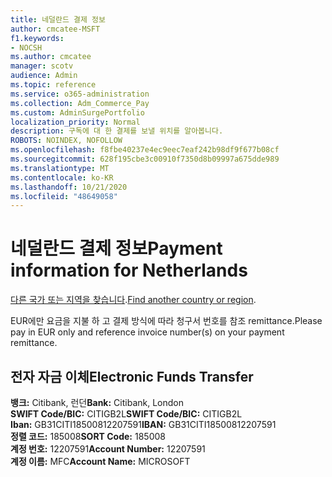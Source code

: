 ```yaml
---
title: 네덜란드 결제 정보
author: cmcatee-MSFT
f1.keywords:
- NOCSH
ms.author: cmcatee
manager: scotv
audience: Admin
ms.topic: reference
ms.service: o365-administration
ms.collection: Adm_Commerce_Pay
ms.custom: AdminSurgePortfolio
localization_priority: Normal
description: 구독에 대 한 결제를 보낼 위치를 알아봅니다.
ROBOTS: NOINDEX, NOFOLLOW
ms.openlocfilehash: f8fbe40237e4ec9eec7eaf242b98df9f677b08cf
ms.sourcegitcommit: 628f195cbe3c00910f7350d8b09997a675dde989
ms.translationtype: MT
ms.contentlocale: ko-KR
ms.lasthandoff: 10/21/2020
ms.locfileid: "48649058"
---
```

# <a name="payment-information-for-netherlands"></a><span data-ttu-id="b8cf4-103">네덜란드 결제 정보</span><span class="sxs-lookup"><span data-stu-id="b8cf4-103">Payment information for Netherlands</span></span>

<span data-ttu-id="b8cf4-104">[다른 국가 또는 지역을 찾습니다](../billing-and-payments/pay-for-your-subscription.md).</span><span class="sxs-lookup"><span data-stu-id="b8cf4-104">[Find another country or region](../billing-and-payments/pay-for-your-subscription.md).</span></span>

<span data-ttu-id="b8cf4-105">EUR에만 요금을 지불 하 고 결제 방식에 따라 청구서 번호를 참조 remittance.</span><span class="sxs-lookup"><span data-stu-id="b8cf4-105">Please pay in EUR only and reference invoice number(s) on your payment remittance.</span></span>

## <a name="electronic-funds-transfer"></a><span data-ttu-id="b8cf4-106">전자 자금 이체</span><span class="sxs-lookup"><span data-stu-id="b8cf4-106">Electronic Funds Transfer</span></span>

<span data-ttu-id="b8cf4-107">**뱅크:** Citibank, 런던</span><span class="sxs-lookup"><span data-stu-id="b8cf4-107">**Bank:** Citibank, London</span></span>  
<span data-ttu-id="b8cf4-108">**SWIFT Code/BIC:** CITIGB2L</span><span class="sxs-lookup"><span data-stu-id="b8cf4-108">**SWIFT Code/BIC:** CITIGB2L</span></span>  
<span data-ttu-id="b8cf4-109">**Iban:** GB31CITI18500812207591</span><span class="sxs-lookup"><span data-stu-id="b8cf4-109">**IBAN:** GB31CITI18500812207591</span></span>  
<span data-ttu-id="b8cf4-110">**정렬 코드:** 185008</span><span class="sxs-lookup"><span data-stu-id="b8cf4-110">**SORT Code:** 185008</span></span>  
<span data-ttu-id="b8cf4-111">**계정 번호:** 12207591</span><span class="sxs-lookup"><span data-stu-id="b8cf4-111">**Account Number:** 12207591</span></span>  
<span data-ttu-id="b8cf4-112">**계정 이름:** MFC</span><span class="sxs-lookup"><span data-stu-id="b8cf4-112">**Account Name:** MICROSOFT</span></span>